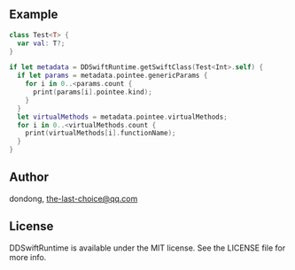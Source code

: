 ## Example

```swift
class Test<T> {
  var val: T?;
}

if let metadata = DDSwiftRuntime.getSwiftClass(Test<Int>.self) {
  if let params = metadata.pointee.genericParams {
    for i in 0..<params.count {
      print(params[i].pointee.kind);
    }
  }
  let virtualMethods = metadata.pointee.virtualMethods;
  for i in 0..<virtualMethods.count {
    print(virtualMethods[i].functionName);
  }
}

```

## Author

dondong, the-last-choice@qq.com

## License

DDSwiftRuntime is available under the MIT license. See the LICENSE file for more info.
